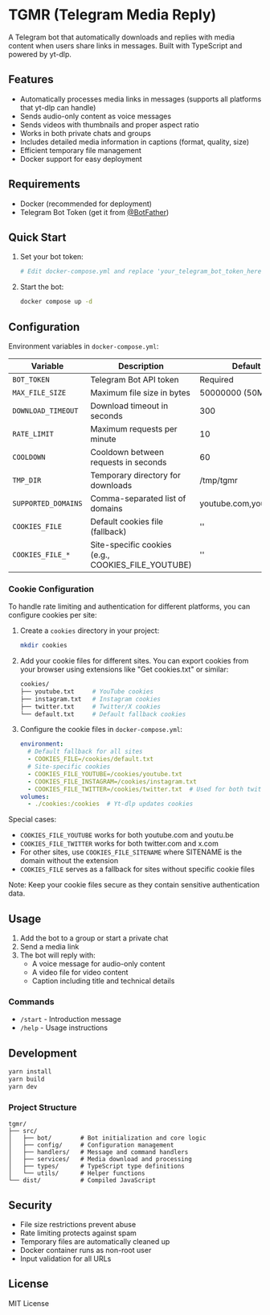 # TGMR (Telegram Media Reply)

A Telegram bot that automatically downloads and replies with media content when users share links in messages. Built with TypeScript and powered by yt-dlp.

## Features

- Automatically processes media links in messages (supports all platforms that yt-dlp can handle)
- Sends audio-only content as voice messages
- Sends videos with thumbnails and proper aspect ratio
- Works in both private chats and groups
- Includes detailed media information in captions (format, quality, size)
- Efficient temporary file management
- Docker support for easy deployment

## Requirements

- Docker (recommended for deployment)
- Telegram Bot Token (get it from [@BotFather](https://t.me/botfather))

## Quick Start

1. Set your bot token:
   ```bash
   # Edit docker-compose.yml and replace 'your_telegram_bot_token_here' with your token
   ```

2. Start the bot:
   ```bash
   docker compose up -d
   ```

## Configuration

Environment variables in `docker-compose.yml`:

| Variable | Description | Default |
|----------|-------------|---------|
| `BOT_TOKEN` | Telegram Bot API token | Required |
| `MAX_FILE_SIZE` | Maximum file size in bytes | 50000000 (50MB) |
| `DOWNLOAD_TIMEOUT` | Download timeout in seconds | 300 |
| `RATE_LIMIT` | Maximum requests per minute | 10 |
| `COOLDOWN` | Cooldown between requests in seconds | 60 |
| `TMP_DIR` | Temporary directory for downloads | /tmp/tgmr |
| `SUPPORTED_DOMAINS` | Comma-separated list of domains | youtube.com,youtu.be,... |
| `COOKIES_FILE` | Default cookies file (fallback) | '' |
| `COOKIES_FILE_*` | Site-specific cookies (e.g., COOKIES_FILE_YOUTUBE) | '' |

### Cookie Configuration

To handle rate limiting and authentication for different platforms, you can configure cookies per site:

1. Create a `cookies` directory in your project:
   ```bash
   mkdir cookies
   ```

2. Add your cookie files for different sites. You can export cookies from your browser using extensions like "Get cookies.txt" or similar:
   ```bash
   cookies/
   ├── youtube.txt     # YouTube cookies
   ├── instagram.txt   # Instagram cookies
   ├── twitter.txt     # Twitter/X cookies
   └── default.txt     # Default fallback cookies
   ```

3. Configure the cookie files in `docker-compose.yml`:
   ```yaml
   environment:
     # Default fallback for all sites
     - COOKIES_FILE=/cookies/default.txt
     # Site-specific cookies
     - COOKIES_FILE_YOUTUBE=/cookies/youtube.txt
     - COOKIES_FILE_INSTAGRAM=/cookies/instagram.txt
     - COOKIES_FILE_TWITTER=/cookies/twitter.txt  # Used for both twitter.com and x.com
   volumes:
     - ./cookies:/cookies  # Yt-dlp updates cookies
   ```

Special cases:
- `COOKIES_FILE_YOUTUBE` works for both youtube.com and youtu.be
- `COOKIES_FILE_TWITTER` works for both twitter.com and x.com
- For other sites, use `COOKIES_FILE_SITENAME` where SITENAME is the domain without the extension
- `COOKIES_FILE` serves as a fallback for sites without specific cookie files

Note: Keep your cookie files secure as they contain sensitive authentication data.

## Usage

1. Add the bot to a group or start a private chat
2. Send a media link
3. The bot will reply with:
   - A voice message for audio-only content
   - A video file for video content
   - Caption including title and technical details

### Commands

- `/start` - Introduction message
- `/help` - Usage instructions

## Development

```bash
yarn install
yarn build
yarn dev
```

### Project Structure

```
tgmr/
├── src/
│   ├── bot/        # Bot initialization and core logic
│   ├── config/     # Configuration management
│   ├── handlers/   # Message and command handlers
│   ├── services/   # Media download and processing
│   ├── types/      # TypeScript type definitions
│   └── utils/      # Helper functions
└── dist/           # Compiled JavaScript
```

## Security

- File size restrictions prevent abuse
- Rate limiting protects against spam
- Temporary files are automatically cleaned up
- Docker container runs as non-root user
- Input validation for all URLs

## License

MIT License

